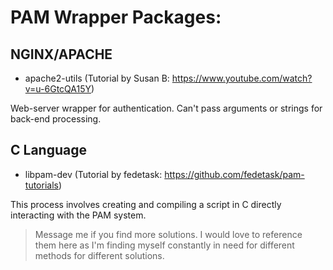 # PAM Wrapper Packages:

## NGINX/APACHE
- apache2-utils (Tutorial by Susan B: https://www.youtube.com/watch?v=u-6GtcQA15Y)

Web-server wrapper for authentication. Can't pass arguments or strings for back-end processing.

## C Language
- libpam-dev (Tutorial by fedetask: https://github.com/fedetask/pam-tutorials)

This process involves creating and compiling a script in C directly interacting with the PAM system.


> Message me if you find more solutions. I would love to reference them here as I'm finding myself constantly in need for different methods for different solutions.
